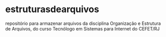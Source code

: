 # estruturasdearquivos

repositório para armazenar arquivos da disciplina Organização e Estrutura de Arquivos, do curso Tecnólogo em Sistemas para Internet
do CEFET/RJ
